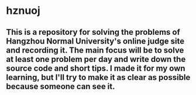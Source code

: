 # hznuoj
## This is a repository for solving the problems of Hangzhou Normal University's online judge site and recording it. The main focus will be to solve at least one problem per day and write down the source code and short tips. I made it for my own learning, but I'll try to make it as clear as possible because someone can see it.
